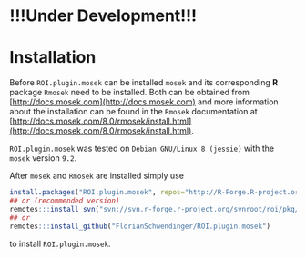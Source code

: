 # !!!Under Development!!!

# Installation
Before `ROI.plugin.mosek` can be installed `mosek` and its corresponding 
**R** package `Rmosek` need to be installed. Both can be obtained from
[http://docs.mosek.com](http://docs.mosek.com) 
and more information about the installation can be found in the `Rmosek` documentation at
[http://docs.mosek.com/8.0/rmosek/install.html](http://docs.mosek.com/8.0/rmosek/install.html).    


`ROI.plugin.mosek` was tested on `Debian GNU/Linux 8 (jessie)` with the
`mosek` version `9.2`.      


After `mosek` and `Rmosek` are installed simply use
```r
install.packages("ROI.plugin.mosek", repos="http://R-Forge.R-project.org")
## or (recommended version)
remotes:::install_svn("svn://svn.r-forge.r-project.org/svnroot/roi/pkg/ROI.plugin.mosek")
## or
remotes:::install_github("FlorianSchwendinger/ROI.plugin.mosek")
```
to install `ROI.plugin.mosek`.
